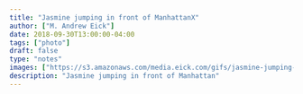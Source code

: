 ```yaml
---
title: "Jasmine jumping in front of ManhattanX"
author: ["M. Andrew Eick"]
date: 2018-09-30T13:00:00-04:00
tags: ["photo"]
draft: false
type: "notes"
images: ["https://s3.amazonaws.com/media.eick.com/gifs/jasmine-jumping-at-nyc.gif"]
description: "Jasmine jumping in front of Manhattan"
---
```

